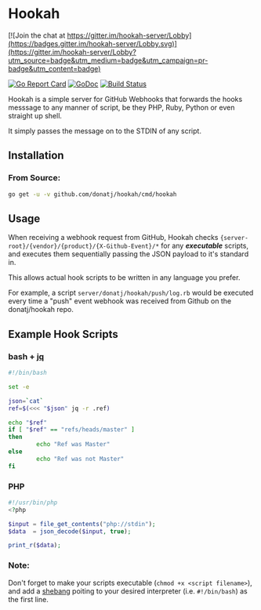 # Hookah

[![Join the chat at https://gitter.im/hookah-server/Lobby](https://badges.gitter.im/hookah-server/Lobby.svg)](https://gitter.im/hookah-server/Lobby?utm_source=badge&utm_medium=badge&utm_campaign=pr-badge&utm_content=badge)

[![Go Report Card](https://goreportcard.com/badge/github.com/donatj/hookah)](https://goreportcard.com/report/github.com/donatj/hookah)
[![GoDoc](https://godoc.org/github.com/donatj/hookah?status.svg)](https://godoc.org/github.com/donatj/hookah)
[![Build Status](https://travis-ci.org/donatj/hookah.svg?branch=master)](https://travis-ci.org/donatj/hookah)

Hookah is a simple server for GitHub Webhooks that forwards the hooks messsage to any manner of script, be they PHP, Ruby, Python or even straight up shell.

It simply passes the message on to the STDIN of any script.

## Installation

### From Source:

```bash
go get -u -v github.com/donatj/hookah/cmd/hookah
```

## Usage

When receiving a webhook request from GitHub, Hookah checks `{server-root}/{vendor}/{product}/{X-Github-Event}/*` for any ***executable*** scripts, and executes them sequentially passing the JSON payload to it's standard in.

This allows actual hook scripts to be written in any language you prefer.

For example, a script `server/donatj/hookah/push/log.rb` would be executed every time a "push" event webhook was received from Github on the donatj/hookah repo.

## Example Hook Scripts

### bash + [jq](https://stedolan.github.io/jq/)

```bash
#!/bin/bash

set -e

json=`cat`
ref=$(<<< "$json" jq -r .ref)

echo "$ref"
if [ "$ref" == "refs/heads/master" ]
then
        echo "Ref was Master"
else
        echo "Ref was not Master"
fi

```

### PHP

```php
#!/usr/bin/php
<?php

$input = file_get_contents("php://stdin");
$data  = json_decode($input, true);

print_r($data);

```

### Note:

Don't forget to make your scripts executable (`chmod +x <script filename>`), and add a [shebang](https://en.m.wikipedia.org/wiki/Shebang_(Unix)) poiting to your desired interpreter (i.e. `#!/bin/bash`) as the first line.

